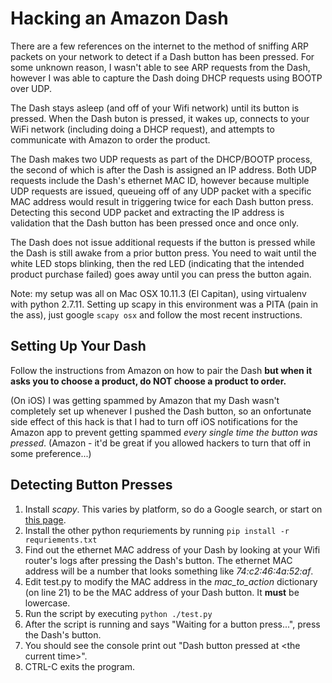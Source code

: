 Hacking an Amazon Dash
===
There are a few references on the internet to the method of sniffing ARP packets on your network to detect if a Dash button has been pressed.
 For some unknown reason, I wasn't able to see ARP requests from the Dash, however I was able to capture the Dash doing DHCP requests using BOOTP over UDP.

The Dash stays asleep (and off of your Wifi network) until its button is pressed.
When the Dash buton is pressed, it wakes up, connects to your WiFi network (including doing a DHCP request), and attempts to communicate with Amazon to order the product.

The Dash makes two UDP requests as part of the DHCP/BOOTP process, the second of which is after the Dash is assigned an IP address.
 Both UDP requests include the Dash's ethernet MAC ID, however because multiple UDP requests are issued, queueing off of any UDP packet with a specific MAC address would result in triggering twice for each Dash button press.
 Detecting this second UDP packet and extracting the IP address is validation that the Dash button has been pressed once and once only.

The Dash does not issue additional requests if the button is pressed while the Dash is still awake from a prior button press.
You need to wait until the white LED stops blinking, then the red LED (indicating that the intended product purchase failed) goes away until you can press the button again.

Note: my setup was all on Mac OSX 10.11.3 (El Capitan), using virtualenv with python 2.7.11.
 Setting up scapy in this environment was a PITA (pain in the ass), just google `scapy osx` and follow the most recent instructions.

Setting Up Your Dash
---
Follow the instructions from Amazon on how to pair the Dash **but when it asks you to choose a product, do NOT choose a product to order.**

(On iOS) I was getting spammed by Amazon that my Dash wasn't completely set up whenever I pushed the Dash button, so an onfortunate side effect of this hack is that I had to turn off iOS notifications for the Amazon app to prevent getting spammed _every single time the button was pressed_.  (Amazon - it'd be great if you allowed hackers to turn that off in some preference...)

Detecting Button Presses
---
1. Install _scapy_. This varies by platform, so do a Google search, or start on [this page](http://www.secdev.org/projects/scapy/doc/installation.html/ "Installing scapy").
2. Install the other python requriements by running `pip install -r requriements.txt`
3. Find out the ethernet MAC address of your Dash by looking at your Wifi router's logs after pressing the Dash's button.  The ethernet MAC address will be a number that looks something like _74:c2:46:4a:52:af_.
4. Edit test.py to modify the MAC address in the _mac_to_action_ dictionary (on line 21) to be the MAC address of your Dash button.  It **must** be lowercase.
5. Run the script by executing `python ./test.py`
6. After the script is running and says "Waiting for a button press...", press the Dash's button.
7. You should see the console print out "Dash button pressed at \<the current time>".
8. CTRL-C exits the program.